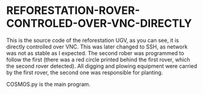 # REFORESTATION-ROVER-CONTROLED-OVER-VNC-DIRECTLY

This is the source code of the reforestation UGV, as you can see, it is directly controlled over VNC. This was later changed to SSH, as network was not as stable as I expected. 
The second rober was programmed to follow the first (there was a red circle printed behind the first rover, which the second rover detected).
All digging and plowing equipment were carried by the first rover, the second one was responsible for planting. 

COSMOS.py is the main program.
